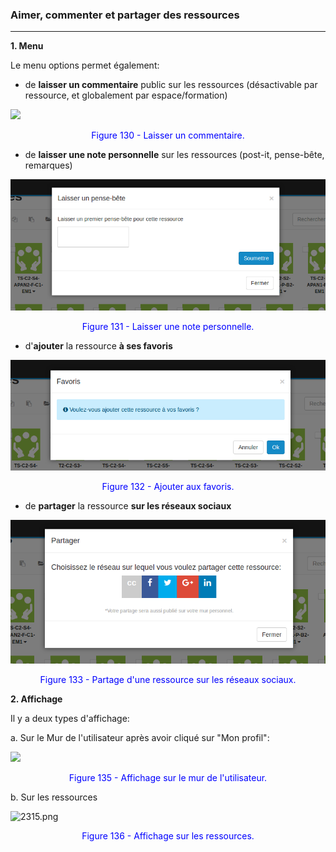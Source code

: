 ### Aimer, commenter et partager des ressources
---

**1. Menu**

Le menu options permet également:

* de **laisser un commentaire** public sur les ressources (désactivable par ressource, et globalement par espace/formation)

![](images/fig130.png)

<p style="text-align: center; color: blue">Figure 130 - Laisser un commentaire.</p>

* de **laisser une note personnelle** sur les ressources (post-it, pense-bête, remarques)

![](images/resource_note.png)

<p style="text-align: center; color: blue">Figure 131 - Laisser une note personnelle.</p>

* d'**ajouter** la ressource **à ses favoris**

![](images/resource_favorites.png)

<p style="text-align: center; color: blue">Figure 132 - Ajouter aux favoris.</p>

* de **partager** la ressource **sur les réseaux sociaux**

![](images/resource_share.png)

<p style="text-align: center; color: blue">Figure 133 - Partage d'une ressource sur les réseaux sociaux.</p>

**2. Affichage**

Il y a deux types d'affichage:

a. Sur le Mur de l'utilisateur après avoir cliqué sur "Mon profil":

![](images/fig135.png)

<p style="text-align: center; color: blue">Figure 135 - Affichage sur le mur de l'utilisateur.</p>

b. Sur les ressources

![2315.png](http://www.claroline.net/uploads/custom/images/2315.png)

<p style="text-align: center; color: blue">Figure 136 - Affichage sur les ressources.</p>


